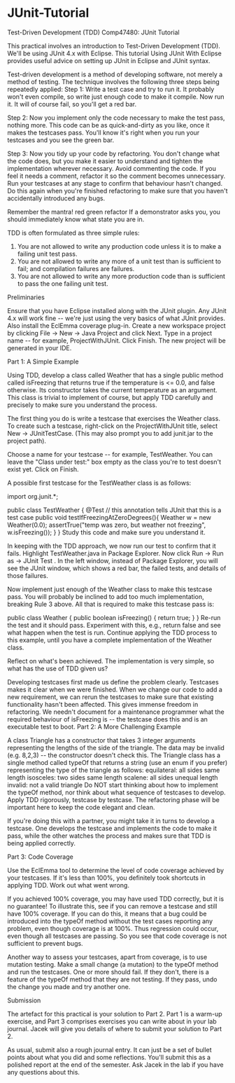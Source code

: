 # JUnit-Tutorial
Test-Driven Development (TDD)
Comp47480: JUnit Tutorial

This practical involves an introduction to Test-Driven Development (TDD). We'll be using JUnit 4.x with Eclipse. This tutorial Using JUnit With Eclipse provides useful advice on setting up JUnit in Eclipse and JUnit syntax.

Test-driven development is a method of developing software, not merely a method of testing. The technique involves the following three steps being repeatedly applied:
Step 1: Write a test case and try to run it. It probably won't even compile, so write just enough code to make it compile. Now run it. It will of course fail, so you'll get a red bar.

Step 2: Now you implement only the code necessary to make the test pass, nothing more. This code can be as quick-and-dirty as you like, once it makes the testcases pass. You'll know it's right when you run your testcases and you see the green bar.

Step 3: Now you tidy up your code by refactoring. You don't change what the code does, but you make it easier to understand and tighten the implementation wherever necessary. Avoid commenting the code. If you feel it needs a comment, refactor it so the comment becomes unnecessary. Run your testcases at any stage to confirm that behaviour hasn't changed. Do this again when you're finished refactoring to make sure that you haven't accidentally introduced any bugs.

Remember the mantra! red green refactor If a demonstrator asks you, you should immediately know what state you are in.

TDD is often formulated as three simple rules: 
1. You are not allowed to write any production code unless it is to make a failing unit test pass. 
2. You are not allowed to write any more of a unit test than is sufficient to fail; and compilation failures are failures. 
3. You are not allowed to write any more production code than is sufficient to pass the one failing unit test.

Preliminaries

Ensure that you have Eclipse installed along with the JUnit plugin. Any JUnit 4.x will work fine -- we're just using the very basics of what JUnit provides. Also install the EclEmma coverage plug-in. Create a new workspace project by clicking File -> New -> Java Project and click Next. Type in a project name -- for example, ProjectWithJUnit. Click Finish. The new project will be generated in your IDE.

Part 1: A Simple Example

Using TDD, develop a class called Weather that has a single public method called isFreezing that returns true if the temperature is <= 0.0, and false otherwise. Its constructor takes the current temperature as an argument. This class is trivial to implement of course, but apply TDD carefully and precisely to make sure you understand the process.

The first thing you do is write a testcase that exercises the Weather class. To create such a testcase, right-click on the ProjectWithJUnit title, select New -> JUnitTestCase. (This may also prompt you to add junit.jar to the project path).

Choose a name for your testcase -- for example, TestWeather.	You can leave the "Class under test:" box empty as the class you're to test doesn't exist yet. Click on Finish.

A possible first testcase for the TestWeather class is as follows:

  import org.junit.*;

  public class TestWeather {
    @Test  // this annotation tells JUnit that this is a test case
    public void testIfFreezingAtZeroDegrees(){
      Weather w = new Weather(0.0);
      assertTrue("temp was zero, but weather not freezing", w.isFreezing());
    }
  }
Study this code and make sure you understand it.

In keeping with the TDD approach, we now run our test to confirm that it fails. Highlight TestWeather.java in Package Explorer. Now click Run -> Run as -> JUnit Test . In the left window, instead of Package Explorer, you will see the JUnit window, which shows a red bar, the failed tests, and details of those failures.

Now implement just enough of the Weather class to make this testcase pass. You will probably be inclined to add too much implementation, breaking Rule 3 above. All that is required to make this testcase pass is:

  public class Weather {
    public boolean isFreezing() {
      return true;
    }
  }
Re-run the test and it should pass. Experiment with this, e.g., return false and see what happen when the test is run.
Continue applying the TDD process to this example, until you have a complete implementation of the Weather class.

Reflect on what's been achieved. The implementation is very simple, so what has the use of TDD given us?

Developing testcases first made us define the problem clearly.
Testcases makes it clear when we were finished.
When we change our code to add a new requirement, we can rerun the testcases to make sure that existing functionality hasn't been affected. This gives immense freedom in refactoring.
We needn't document for a maintenance programmer what the required behaviour of isFreezing is -- the testcase does this and is an executable test to boot.
Part 2: A More Challenging Example

A class Triangle has a constructor that takes 3 integer arguments representing the lengths of the side of the triangle. The data may be invalid (e.g. 8,2,3) -- the constructor doesn't check this. The Triangle class has a single method called typeOf that returns a string (use an enum if you prefer) representing the type of the triangle as follows:
equilateral: all sides same length 
isosceles: two sides same length 
scalene: all sides unequal length 
invalid: not a valid triangle 
Do NOT start thinking about how to implement the typeOf method, nor think about what sequence of testcases to develop. Apply TDD rigorously, testcase by testcase. The refactoring phase will be important here to keep the code elegant and clean.

If you're doing this with a partner, you might take it in turns to develop a testcase. One develops the testcase and implements the code to make it pass, while the other watches the process and makes sure that TDD is being applied correctly.

Part 3: Code Coverage

Use the EclEmma tool to determine the level of code coverage achieved by your testcases. If it's less than 100%, you definitely took shortcuts in applying TDD. Work out what went wrong.

If you achieved 100% coverage, you may have used TDD correctly, but it is no guarantee! To illustrate this, see if you can remove a testcase and still have 100% coverage. If you can do this, it means that a bug could be introduced into the typeOf method without the test cases reporting any problem, even though coverage is at 100%. Thus regression could occur, even though all testcases are passing. So you see that code coverage is not sufficient to prevent bugs.

Another way to assess your testcases, apart from coverage, is to use mutation testing. Make a small change (a mutation) to the typeOf method and run the testcases. One or more should fail. If they don't, there is a feature of the typeOf method that they are not testing. If they pass, undo the change you made and try another one.

Submission

The artefact for this practical is your solution to Part 2. Part 1 is a warm-up exercise, and Part 3 comprises exercises you can write about in your lab journal. Jacek will give you details of where to submit your solution to Part 2.

As usual, submit also a rough journal entry. It can just be a set of bullet points about what you did and some reflections. You'll submit this as a polished report at the end of the semester. Ask Jacek in the lab if you have any questions about this.

